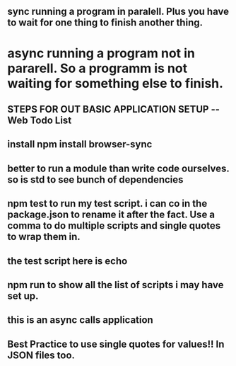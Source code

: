 ## sync running a program in paralell. Plus you have to wait for one thing to finish another thing. 
# async running a program not in pararell. So a programm is not waiting for something else to finish. 


## STEPS FOR OUT BASIC APPLICATION SETUP -- Web Todo List
## install npm install browser-sync
## better to run a module than write code ourselves. so is std to see bunch of dependencies

## npm test to run my test script. i can co in the package.json to rename it after the fact. Use a comma to do multiple scripts and single quotes to wrap them in. 
## the test script here is echo 

## npm run to show all the list of scripts i may have set up. 
## this is an async calls application
## Best Practice to use single quotes for values!! In JSON files too.